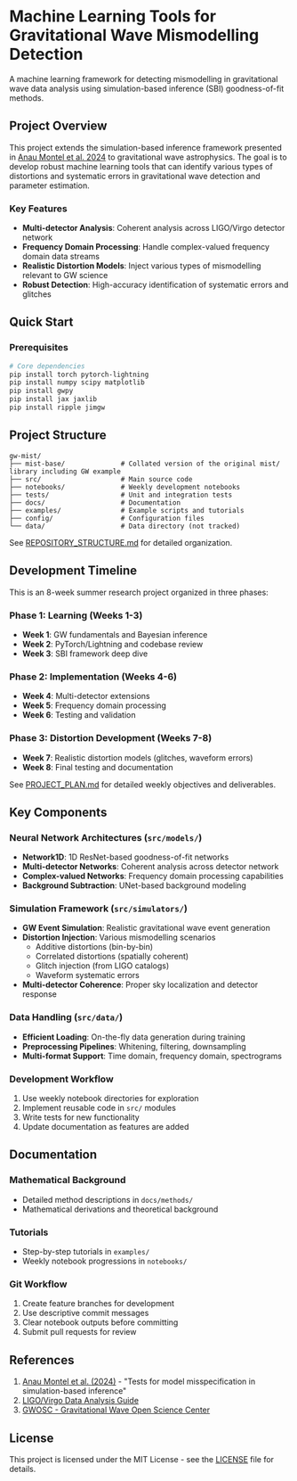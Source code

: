 # Machine Learning Tools for Gravitational Wave Mismodelling Detection

A machine learning framework for detecting mismodelling in gravitational wave data analysis using simulation-based inference (SBI) goodness-of-fit methods.

## Project Overview

This project extends the simulation-based inference framework presented in [Anau Montel et al. 2024](https://arxiv.org/pdf/2412.15100) to gravitational wave astrophysics. The goal is to develop robust machine learning tools that can identify various types of distortions and systematic errors in gravitational wave detection and parameter estimation.

### Key Features

- **Multi-detector Analysis**: Coherent analysis across LIGO/Virgo detector network
- **Frequency Domain Processing**: Handle complex-valued frequency domain data streams
- **Realistic Distortion Models**: Inject various types of mismodelling relevant to GW science
- **Robust Detection**: High-accuracy identification of systematic errors and glitches

## Quick Start

### Prerequisites

```bash
# Core dependencies
pip install torch pytorch-lightning
pip install numpy scipy matplotlib
pip install gwpy
pip install jax jaxlib
pip install ripple jimgw
```

## Project Structure

```
gw-mist/
├── mist-base/              # Collated version of the original mist/ library including GW example
├── src/                    # Main source code
├── notebooks/              # Weekly development notebooks
├── tests/                  # Unit and integration tests
├── docs/                   # Documentation
├── examples/               # Example scripts and tutorials
├── config/                 # Configuration files
└── data/                   # Data directory (not tracked)
```

See [REPOSITORY_STRUCTURE.md](REPOSITORY_STRUCTURE.md) for detailed organization.

## Development Timeline

This is an 8-week summer research project organized in three phases:

### Phase 1: Learning (Weeks 1-3)
- **Week 1**: GW fundamentals and Bayesian inference
- **Week 2**: PyTorch/Lightning and codebase review
- **Week 3**: SBI framework deep dive

### Phase 2: Implementation (Weeks 4-6)
- **Week 4**: Multi-detector extensions
- **Week 5**: Frequency domain processing
- **Week 6**: Testing and validation

### Phase 3: Distortion Development (Weeks 7-8)
- **Week 7**: Realistic distortion models (glitches, waveform errors)
- **Week 8**: Final testing and documentation

See [PROJECT_PLAN.md](PROJECT_PLAN.md) for detailed weekly objectives and deliverables.

## Key Components

### Neural Network Architectures (`src/models/`)

- **Network1D**: 1D ResNet-based goodness-of-fit networks
- **Multi-detector Networks**: Coherent analysis across detector network
- **Complex-valued Networks**: Frequency domain processing capabilities
- **Background Subtraction**: UNet-based background modeling

### Simulation Framework (`src/simulators/`)

- **GW Event Simulation**: Realistic gravitational wave event generation
- **Distortion Injection**: Various mismodelling scenarios
  - Additive distortions (bin-by-bin)
  - Correlated distortions (spatially coherent)
  - Glitch injection (from LIGO catalogs)
  - Waveform systematic errors
- **Multi-detector Coherence**: Proper sky localization and detector response

### Data Handling (`src/data/`)

- **Efficient Loading**: On-the-fly data generation during training
- **Preprocessing Pipelines**: Whitening, filtering, downsampling
- **Multi-format Support**: Time domain, frequency domain, spectrograms

### Development Workflow
1. Use weekly notebook directories for exploration
2. Implement reusable code in `src/` modules
3. Write tests for new functionality
4. Update documentation as features are added

## Documentation

### Mathematical Background
- Detailed method descriptions in `docs/methods/`
- Mathematical derivations and theoretical background

### Tutorials
- Step-by-step tutorials in `examples/`
- Weekly notebook progressions in `notebooks/`

### Git Workflow
1. Create feature branches for development
2. Use descriptive commit messages
3. Clear notebook outputs before committing
4. Submit pull requests for review

## References

1. [Anau Montel et al. (2024)](https://arxiv.org/pdf/2412.15100) - "Tests for model misspecification in simulation-based inference"
2. [LIGO/Virgo Data Analysis Guide](https://cplberry.com/2020/02/09/gw-data-guides/)
3. [GWOSC - Gravitational Wave Open Science Center](https://www.gw-openscience.org/)

## License

This project is licensed under the MIT License - see the [LICENSE](LICENSE) file for details.
